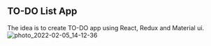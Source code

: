 ## TO-DO List App ##

The idea is to create TO-DO app using React, Redux and Material ui.
![photo_2022-02-05_14-12-36](https://user-images.githubusercontent.com/98822814/152641672-19ef57ab-df31-4ae5-aeb9-aac62b2c1ff7.jpg)
